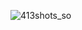 ![413shots_so](https://github.com/ozkannbuyuk/js-exercises/assets/111967202/ed9d06a1-18c9-47cd-bc68-7c485e804c07)
